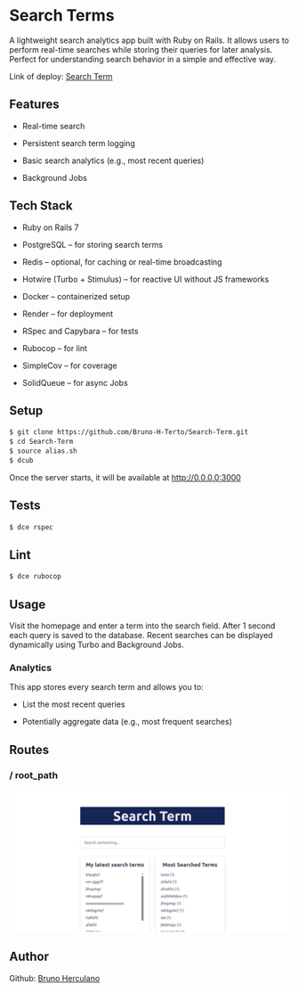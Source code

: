 # Search Terms

A lightweight search analytics app built with Ruby on Rails. It allows users to perform real-time searches while storing their queries for later analysis. Perfect for understanding search behavior in a simple and effective way.

Link of deploy: [Search Term](https://search-term.onrender.com/)

## Features
- Real-time search

- Persistent search term logging

- Basic search analytics (e.g., most recent queries)

- Background Jobs


## Tech Stack
- Ruby on Rails 7

- PostgreSQL – for storing search terms

- Redis – optional, for caching or real-time broadcasting

- Hotwire (Turbo + Stimulus) – for reactive UI without JS frameworks

- Docker – containerized setup

- Render – for deployment

- RSpec and Capybara – for tests

- Rubocop – for lint

- SimpleCov – for coverage

- SolidQueue – for async Jobs

## Setup

```sh
$ git clone https://github.com/Bruno-H-Terto/Search-Term.git
$ cd Search-Term
$ source alias.sh
$ dcub
```
Once the server starts, it will be available at http://0.0.0.0:3000 

## Tests

```sh
$ dce rspec
```

## Lint

```sh
$ dce rubocop
```

## Usage
Visit the homepage and enter a term into the search field.
After 1 second each query is saved to the database.
Recent searches can be displayed dynamically using Turbo and Background Jobs.

### Analytics
This app stores every search term and allows you to:

- List the most recent queries

- Potentially aggregate data (e.g., most frequent searches)

## Routes

### / root_path

![alt text](app/images/image.png)

## Author

Github: [Bruno Herculano](https://github.com/Bruno-H-Terto)